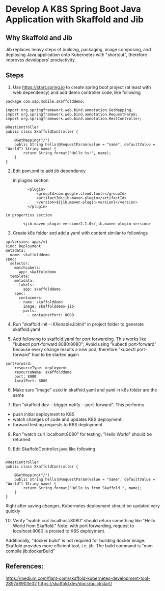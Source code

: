 # Develop A K8S Spring Boot Java Application with Skaffold and Jib

## Why Skaffold and Jib

Jib replaces heavy steps of building, packaging, image composing, and deploying Java application onto Kubernetes with "shortcut", therefore improves developers' productivity.

## Steps
1. Use https://start.spring.io to create spring boot project (at least with web dependency)
and add demo controller code, like following

```
package com.sap.mobile.skaffolddemo;

import org.springframework.web.bind.annotation.GetMapping;
import org.springframework.web.bind.annotation.RequestParam;
import org.springframework.web.bind.annotation.RestController;

@RestController
public class SkaffoldController {

    @GetMapping("/")
    public String hello(@RequestParam(value = "name", defaultValue = "World") String name) {
        return String.format("Hello %s!", name);
    }
}
```

2. Edit pom.xml to add jib dependency

	in plugins section
  ```
			<plugin>
          		<groupId>com.google.cloud.tools</groupId>
          		<artifactId>jib-maven-plugin</artifactId>
          		<version>${jib.maven-plugin-version}</version>
        	</plugin>
```
    in properties section
```
    	<jib.maven-plugin-version>2.1.0</jib.maven-plugin-version>
```

3. Create k8s folder and add a yaml with content similar to followings

```
apiVersion: apps/v1
kind: Deployment
metadata:
  name: skaffolddemo
spec:
  selector:
    matchLabels:
      app: skaffolddemo
  template:
    metadata:
      labels:
        app: skaffolddemo
    spec:
      containers:
      - name: skaffolddemo
        image: skaffolddemo-jib
        ports:
          - containerPort: 8080
```
4. Run "skaffold init --XXenableJibInit" in project folder to generate skaffold.yaml

5. Add following to skaffold.yaml for port forwarding. This works like "kubectl port-forward <yourpod> 8080:8080"; Avoid using "kubectl port-forward" because every change results a new pod, therefore "kubectl port-forward" had to be started again

```
portForward:
  - resourceType: deployment
    resourceName: skaffolddemo
    port: 8080
    localPort: 8080
```

6. Make sure "image" used in skaffold.yaml and yaml in k8s folder are the same

7. Run "skaffold dev --trigger notify --port-forward". This performs
- push initial deployment to K8S
- watch changes of code and updates K8S deployment
- forward testing requests to K8S deployment

8. Run "watch curl localhost:8080" for testing; "Hello World" should be returned

9. Edit SkaffoldController.java like following
```
...
@RestController
public class SkaffoldController {

    @GetMapping("/")
    public String hello(@RequestParam(value = "name", defaultValue = "World") String name) {
        return String.format("Hello %s from Skaffold.", name);
    }
}
```
Right after saving changes, Kubernetes deployment should be updated very quickly

10. Verify "watch curl localhost:8080" should return something like "Hello World from Skaffold."
Note: with port forwarding, request to localhost:8080 is proxied to K8S deployment.

Additionally, "docker build" is not required for building docker image. Skaffold provides more efficient tool, i.e. jib. The build command is "mvn compile jib:dockerBuild"

## References:
https://medium.com/flant-com/skaffold-kubernetes-development-tool-2897d6903e02
https://skaffold.dev/docs/quickstart/
